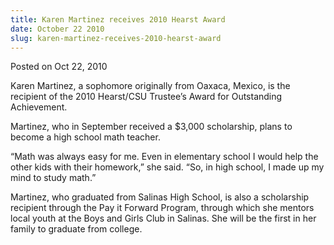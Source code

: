 ```yaml
---
title: Karen Martinez receives 2010 Hearst Award
date: October 22 2010
slug: karen-martinez-receives-2010-hearst-award
---
```


 
<span class="date">Posted on Oct 22, 2010 </span>
<p>
  Karen Martinez, a sophomore originally from Oaxaca, Mexico, is the recipient
  of the 2010 Hearst/CSU Trustee&#x2019;s Award for Outstanding Achievement.
</p>
<p>
  Martinez, who in September received a $3,000 scholarship, plans to become a
  high school math teacher.
</p>
<p>
  &#x201C;Math was always easy for me. Even in elementary school I would help
  the other kids with their homework,&#x201D; she said. &#x201C;So, in high
  school, I made up my mind to study math.&#x201D;
</p>
<p>
  Martinez, who graduated from Salinas High School, is also a scholarship
  recipient through the Pay it Forward Program, through which she mentors local
  youth at the Boys and Girls Club in Salinas. She will be the first in her
  family to graduate from college.
</p>
 
